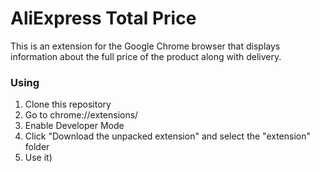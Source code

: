# AliExpress Total Price

This is an extension for the Google Chrome browser that displays information about the full price of the product along with delivery.

### Using
1. Clone this repository
2. Go to chrome://extensions/
3. Enable Developer Mode
4. Click "Download the unpacked extension" and select the "extension" folder
5. Use it)
